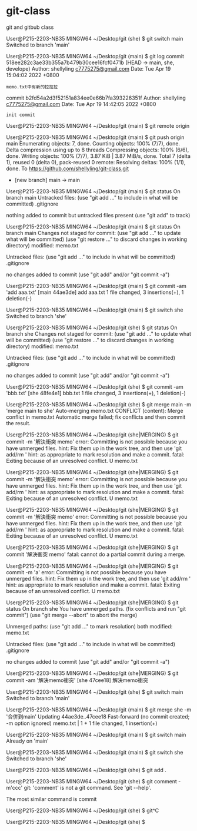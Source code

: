 # git-class
git and gitbub class

User@P215-2203-NB35 MINGW64 ~/Desktop/git (she)
$ git switch main
Switched to branch 'main'

User@P215-2203-NB35 MINGW64 ~/Desktop/git (main)
$ git log
commit 518ee282c3ae33b355a7b479b30cee16fcf0471b (HEAD -> main, she, develope)
Author: shellyling <c7775275@gmail.com>
Date:   Tue Apr 19 15:04:02 2022 +0800

    memo.txt中有新的拉拉拉

commit b2fd54a2d3f52151a834ee0e66b7fa393226351f
Author: shellyling <c7775275@gmail.com>
Date:   Tue Apr 19 14:42:05 2022 +0800

    init commit

User@P215-2203-NB35 MINGW64 ~/Desktop/git (main)
$ git remote
origin

User@P215-2203-NB35 MINGW64 ~/Desktop/git (main)
$ git push origin main
Enumerating objects: 7, done.
Counting objects: 100% (7/7), done.
Delta compression using up to 8 threads
Compressing objects: 100% (6/6), done.
Writing objects: 100% (7/7), 3.87 KiB | 3.87 MiB/s, done.
Total 7 (delta 1), reused 0 (delta 0), pack-reused 0
remote: Resolving deltas: 100% (1/1), done.
To https://github.com/shellyling/git-class.git
 * [new branch]      main -> main

User@P215-2203-NB35 MINGW64 ~/Desktop/git (main)
$ git status
On branch main
Untracked files:
  (use "git add <file>..." to include in what will be committed)
        .gitignore

nothing added to commit but untracked files present (use "git add" to track)

User@P215-2203-NB35 MINGW64 ~/Desktop/git (main)
$ git status
On branch main
Changes not staged for commit:
  (use "git add <file>..." to update what will be committed)
  (use "git restore <file>..." to discard changes in working directory)
        modified:   memo.txt

Untracked files:
  (use "git add <file>..." to include in what will be committed)
        .gitignore

no changes added to commit (use "git add" and/or "git commit -a")

User@P215-2203-NB35 MINGW64 ~/Desktop/git (main)
$ git commit -am 'add aaa.txt'
[main 44ae3de] add aaa.txt
 1 file changed, 3 insertions(+), 1 deletion(-)

User@P215-2203-NB35 MINGW64 ~/Desktop/git (main)
$ git switch she
Switched to branch 'she'

User@P215-2203-NB35 MINGW64 ~/Desktop/git (she)
$ git status
On branch she
Changes not staged for commit:
  (use "git add <file>..." to update what will be committed)
  (use "git restore <file>..." to discard changes in working directory)
        modified:   memo.txt

Untracked files:
  (use "git add <file>..." to include in what will be committed)
        .gitignore

no changes added to commit (use "git add" and/or "git commit -a")

User@P215-2203-NB35 MINGW64 ~/Desktop/git (she)
$ git commit  -am 'bbb.txt'
[she 48fe4e1] bbb.txt
 1 file changed, 3 insertions(+), 1 deletion(-)

User@P215-2203-NB35 MINGW64 ~/Desktop/git (she)
$ git merge main -m 'merge main to she'
Auto-merging memo.txt
CONFLICT (content): Merge conflict in memo.txt
Automatic merge failed; fix conflicts and then commit the result.

User@P215-2203-NB35 MINGW64 ~/Desktop/git (she|MERGING)
$ git commit -m '解決衝突 memo'
error: Committing is not possible because you have unmerged files.
hint: Fix them up in the work tree, and then use 'git add/rm <file>'
hint: as appropriate to mark resolution and make a commit.
fatal: Exiting because of an unresolved conflict.
U       memo.txt

User@P215-2203-NB35 MINGW64 ~/Desktop/git (she|MERGING)
$ git commit -m '解決衝突 memo'
error: Committing is not possible because you have unmerged files.
hint: Fix them up in the work tree, and then use 'git add/rm <file>'
hint: as appropriate to mark resolution and make a commit.
fatal: Exiting because of an unresolved conflict.
U       memo.txt

User@P215-2203-NB35 MINGW64 ~/Desktop/git (she|MERGING)
$ git commit -m '解決衝突 memo'
error: Committing is not possible because you have unmerged files.
hint: Fix them up in the work tree, and then use 'git add/rm <file>'
hint: as appropriate to mark resolution and make a commit.
fatal: Exiting because of an unresolved conflict.
U       memo.txt

User@P215-2203-NB35 MINGW64 ~/Desktop/git (she|MERGING)
$ git commit '解決衝突 memo'
fatal: cannot do a partial commit during a merge.

User@P215-2203-NB35 MINGW64 ~/Desktop/git (she|MERGING)
$ git commit -m 'a'
error: Committing is not possible because you have unmerged files.
hint: Fix them up in the work tree, and then use 'git add/rm <file>'
hint: as appropriate to mark resolution and make a commit.
fatal: Exiting because of an unresolved conflict.
U       memo.txt

User@P215-2203-NB35 MINGW64 ~/Desktop/git (she|MERGING)
$ git status
On branch she
You have unmerged paths.
  (fix conflicts and run "git commit")
  (use "git merge --abort" to abort the merge)

Unmerged paths:
  (use "git add <file>..." to mark resolution)
        both modified:   memo.txt

Untracked files:
  (use "git add <file>..." to include in what will be committed)
        .gitignore

no changes added to commit (use "git add" and/or "git commit -a")

User@P215-2203-NB35 MINGW64 ~/Desktop/git (she|MERGING)
$ git commit -am '解決memo衝突'
[she 47cee18] 解決memo衝突

User@P215-2203-NB35 MINGW64 ~/Desktop/git (she)
$ git switch main
Switched to branch 'main'

User@P215-2203-NB35 MINGW64 ~/Desktop/git (main)
$ git merge she -m '合併到main'
Updating 44ae3de..47cee18
Fast-forward (no commit created; -m option ignored)
 memo.txt | 1 +
 1 file changed, 1 insertion(+)

User@P215-2203-NB35 MINGW64 ~/Desktop/git (main)
$ git switch main
Already on 'main'

User@P215-2203-NB35 MINGW64 ~/Desktop/git (main)
$ git switch she
Switched to branch 'she'

User@P215-2203-NB35 MINGW64 ~/Desktop/git (she)
$ git add .

User@P215-2203-NB35 MINGW64 ~/Desktop/git (she)
$ git comment -m'ccc'
git: 'comment' is not a git command. See 'git --help'.

The most similar command is
        commit

User@P215-2203-NB35 MINGW64 ~/Desktop/git (she)
$ git^C

User@P215-2203-NB35 MINGW64 ~/Desktop/git (she)
$
